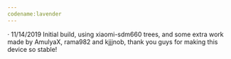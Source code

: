 ```yaml
---
codename:lavender
---
```

· 11/14/2019
Initial build, using xiaomi-sdm660 trees, and some extra work made by AmulyaX, rama982 and kjjjnob, thank you guys for making this device so stable!
